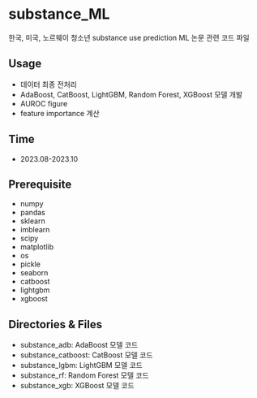 # substance_ML
한국, 미국, 노르웨이 청소년 substance use prediction ML 논문 관련 코드 파일

## Usage
* 데이터 최종 전처리
* AdaBoost, CatBoost, LightGBM, Random Forest, XGBoost 모델 개발
* AUROC figure
* feature importance 계산

## Time
* 2023.08-2023.10

## Prerequisite
* numpy
* pandas
* sklearn
* imblearn
* scipy
* matplotlib
* os
* pickle
* seaborn
* catboost
* lightgbm
* xgboost

## Directories & Files
* substance_adb: AdaBoost 모델 코드
* substance_catboost: CatBoost 모델 코드
* substance_lgbm: LightGBM 모델 코드
* substance_rf: Random Forest 모델 코드
* substance_xgb: XGBoost 모델 코드
